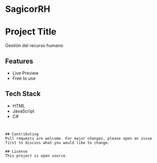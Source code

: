 # SagicorRH
# Project Title
Gestión del recurso humano

## Features
- Live Preview
- Free to use

## Tech Stack
- HTML
- JavaScript
- C#





```


## Contributing
Pull requests are welcome. For major changes, please open an issue first to discuss what you would like to change.

## License
This project is open source.
